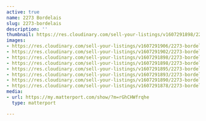 ```yaml
---
active: true
name: 2273 Bordelais
slug: 2273-bordelais
description: ''
thumbnail: https://res.cloudinary.com/sell-your-listings/v1607291898/2273-bordelais-13_k8gtkt.jpg
images:
- https://res.cloudinary.com/sell-your-listings/v1607291906/2273-bordelais-14_lhhbrk.jpg
- https://res.cloudinary.com/sell-your-listings/v1607291902/2273-bordelais-09_zad3s2.jpg
- https://res.cloudinary.com/sell-your-listings/v1607291898/2273-bordelais-12_yyxjfq.jpg
- https://res.cloudinary.com/sell-your-listings/v1607291898/2273-bordelais-13_k8gtkt.jpg
- https://res.cloudinary.com/sell-your-listings/v1607291895/2273-bordelais-11_eka39l.jpg
- https://res.cloudinary.com/sell-your-listings/v1607291893/2273-bordelais-10_q8cq0k.jpg
- https://res.cloudinary.com/sell-your-listings/v1607291890/2273-bordelais-07_copoos.jpg
- https://res.cloudinary.com/sell-your-listings/v1607291878/2273-bordelais-05_kf38km.jpg
media:
- url: https://my.matterport.com/show/?m=rGhCHWfrqhe
  type: matterport

---
```

